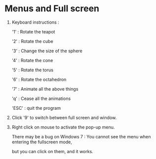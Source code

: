 Menus and Full screen
=======
1. Keyboard instructions :

	'1' : Rotate the teapot
	
	'2' : Rotate the cube
	
	'3' : Change the size of the sphere
	
	'4' : Rotate the cone
	
	'5' : Rotate the torus
	
	'6' : Rotate the octahedron
	
	'7' : Animate all the above things
	
	'q' : Cease all the animations
	
	'ESC' : quit the program
	
2. Click '9' to switch between full screen and window.

3. Right click on mouse to activate the pop-up menu.

   There may be a bug on Windows 7 : You cannot see the menu when entering the fullscreen mode, 
   
   but you can click on them, and it works.